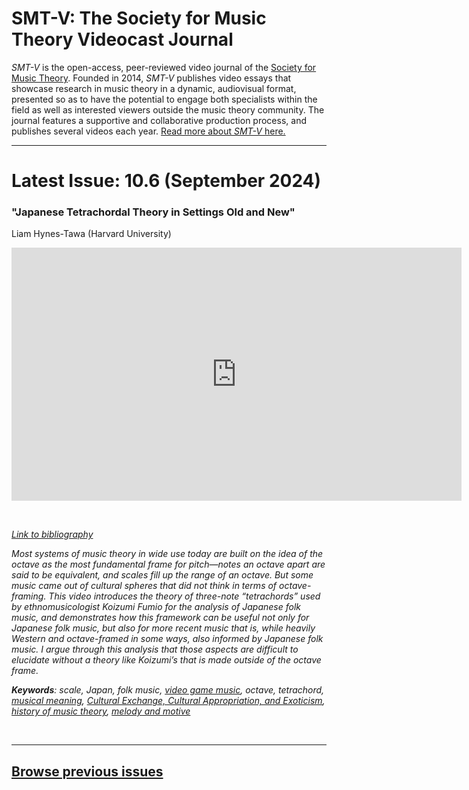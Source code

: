 # SMT-V: The Society for Music Theory Videocast Journal

_SMT-V_ is the open-access, peer-reviewed video journal of the [Society for Music Theory](http://www.societymusictheory.org). Founded in 2014, _SMT-V_ publishes video essays that showcase research in music theory in a dynamic, audiovisual format, presented so as to have the potential to engage both specialists within the field as well as interested viewers outside the music theory community. The journal features a supportive and collaborative production process, and publishes several videos each year. [Read more about _SMT-V_ here.](about)

<hr>

# Latest Issue: 10.6 (September 2024)

### "Japanese Tetrachordal Theory in Settings Old and New"
Liam Hynes-Tawa (Harvard University)
<div class="intrinsic-container intrinsic-container-16x9">
<center><iframe src="https://player.vimeo.com/video/920535655?title=0&byline=0&portrait=0" width="720" height="405" frameborder="0" allow="autoplay; fullscreen" allowfullscreen></iframe></center>
</div><p>&nbsp;</p>

*[Link to bibliography](http://www.smt-v.org/bibliographies/10_5_Hynes-Tawa.pdf)*

*Most systems of music theory in wide use today are built on the idea of the octave as the most fundamental frame for pitch—notes an octave apart are said to be equivalent, and scales fill up the range of an octave. But some music came out of cultural spheres that did not think in terms of octave-framing. This video introduces the theory of three-note “tetrachords” used by ethnomusicologist Koizumi Fumio for the analysis of Japanese folk music, and demonstrates how this framework can be useful not only for Japanese folk music, but also for more recent music that is, while heavily Western and octave-framed in some ways, also informed by Japanese folk music. I argue through this analysis that those aspects are difficult to elucidate without a theory like Koizumi’s that is made outside of the octave frame.*

***Keywords**: scale, Japan, folk music, [video game music](https://www.smt-v.org/teach/videogames.html), octave, tetrachord, [musical meaning](https://www.smt-v.org/teach/topics.html), [Cultural Exchange, Cultural Appropriation, and Exoticism](https://www.smt-v.org/teach/culture.html), [history of music theory](https://www.smt-v.org/teach/), [melody and motive](https://www.smt-v.org/teach/melody.html)*

<!--DOI: [http://doi.org/10.30535/smtv.10.6](http://doi.org/10.30535/smtv.10.6)-->
<p>&nbsp;</p>
<hr>



## [Browse previous issues](archives)
